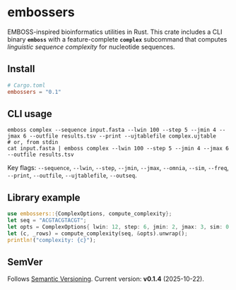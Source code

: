 # embossers

EMBOSS-inspired bioinformatics utilities in Rust. This crate includes a CLI binary **`emboss`** with a feature-complete **`complex`** subcommand that computes *linguistic sequence complexity* for nucleotide sequences.

## Install

```toml
# Cargo.toml
embossers = "0.1"
```

## CLI usage

```text
emboss complex --sequence input.fasta --lwin 100 --step 5 --jmin 4 --jmax 6 --outfile results.tsv --print --ujtablefile complex.ujtable
# or, from stdin
cat input.fasta | emboss complex --lwin 100 --step 5 --jmin 4 --jmax 6 --outfile results.tsv
```

Key flags: `--sequence`, `--lwin`, `--step`, `--jmin`, `--jmax`, `--omnia`, `--sim`, `--freq`, `--print`, `--outfile`, `--ujtablefile`, `--outseq`.

## Library example

```rust
use embossers::{ComplexOptions, compute_complexity};
let seq = "ACGTACGTACGT";
let opts = ComplexOptions{ lwin: 12, step: 6, jmin: 2, jmax: 3, sim: 0, freq_weighted_sim: false };
let (c, _rows) = compute_complexity(seq, &opts).unwrap();
println!("complexity: {c}");
```

## SemVer

Follows [Semantic Versioning](https://semver.org/). Current version: **v0.1.4** (2025-10-22).
